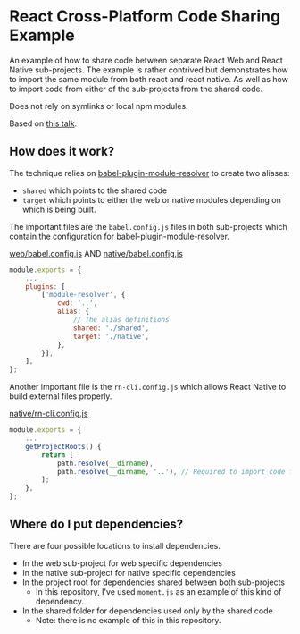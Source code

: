 # React Cross-Platform Code Sharing Example
An example of how to share code between separate React Web and React Native sub-projects.
The example is rather contrived but demonstrates how to import the same module from both react and react native.
As well as how to import code from either of the sub-projects from the shared code.

Does not rely on symlinks or local npm modules.

Based on [this talk](https://www.youtube.com/watch?v=kZGaWefWVBs).

## How does it work?
The technique relies on [babel-plugin-module-resolver](https://github.com/tleunen/babel-plugin-module-resolver)
to create two aliases:
- `shared` which points to the shared code
- `target` which points to either the web or native modules depending on which is being built.

The important files are the `babel.config.js` files in both sub-projects
which contain the configuration for babel-plugin-module-resolver.

[web/babel.config.js](web/babel.config.js)
AND
[native/babel.config.js](native/babel.config.js)
```js
module.exports = {
    ...
    plugins: [
        ['module-resolver', {
            cwd: '..',
            alias: {
                // The alias definitions
                shared: './shared',
                target: './native',
            },
        }],
    ],
};
```

Another important file is the `rn-cli.config.js` which allows React Native to build external files properly.

[native/rn-cli.config.js](native/rn-cli.config.js)
```js
module.exports = {
    ...
    getProjectRoots() {
        return [
            path.resolve(__dirname),
            path.resolve(__dirname, '..'), // Required to import code from the shared folder
        ];
    },
};
```

## Where do I put dependencies?
There are four possible locations to install dependencies.
- In the web sub-project for web specific dependencies
- In the native sub-project for native specific dependencies
- In the project root for dependencies shared between both sub-projects
  - In this repository, I've used `moment.js` as an example of this kind of dependency.
- In the shared folder for dependencies used only by the shared code
  - Note: there is no example of this in this repository.
